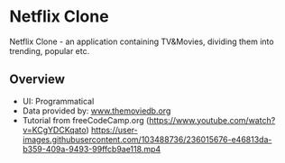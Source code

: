 # **Netflix Clone**
Netflix Clone - an application containing TV&Movies, dividing them into trending, popular etc.
## **Overview**
+ UI: Programmatical
+ Data provided by: www.themoviedb.org
+ Tutorial from freeCodeCamp.org (https://www.youtube.com/watch?v=KCgYDCKqato)
https://user-images.githubusercontent.com/103488736/236015676-e46813da-b359-409a-9493-99ffcb9ae118.mp4
